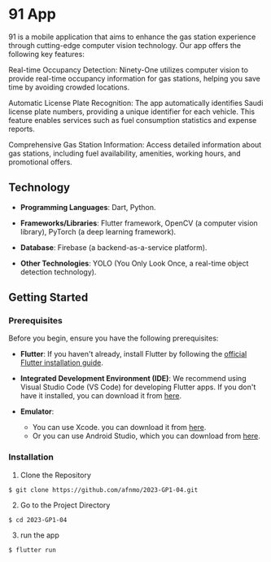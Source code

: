 # 91 App

91 is a mobile application that aims to enhance the gas station experience through cutting-edge computer vision technology. Our app offers the following key features:

Real-time Occupancy Detection: Ninety-One utilizes computer vision to provide real-time occupancy information for gas stations, helping you save time by avoiding crowded locations.

Automatic License Plate Recognition: The app automatically identifies Saudi license plate numbers, providing a unique identifier for each vehicle. This feature enables services such as fuel consumption statistics and expense reports.

Comprehensive Gas Station Information: Access detailed information about gas stations, including fuel availability, amenities, working hours, and promotional offers.

## Technology

- **Programming Languages**: Dart, Python.
  
- **Frameworks/Libraries**: Flutter framework, OpenCV (a computer vision library), PyTorch (a deep learning framework).

- **Database**: Firebase (a backend-as-a-service platform).
  
- **Other Technologies**: YOLO (You Only Look Once, a real-time object detection technology).


## Getting Started

### Prerequisites

Before you begin, ensure you have the following prerequisites:

- **Flutter**: If you haven't already, install Flutter by following the [official Flutter installation guide](https://docs.flutter.dev/get-started/install).

- **Integrated Development Environment (IDE)**: We recommend using Visual Studio Code (VS Code) for developing Flutter apps. If you don't have it installed, you can download it from [here](https://code.visualstudio.com/download).

- **Emulator**:
  - You can use Xcode. you can download it from [here](https://apps.apple.com/sa/app/xcode/id497799835?mt=12).
  - Or you can use Android Studio, which you can download from [here](https://developer.android.com/studio).


### Installation


1. Clone the Repository
```
$ git clone https://github.com/afnmo/2023-GP1-04.git
```
2. Go to the Project Directory
```
$ cd 2023-GP1-04
```
3. run the app
```
$ flutter run
```

